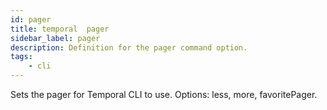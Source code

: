 ```yaml
---
id: pager
title: temporal  pager
sidebar_label: pager
description: Definition for the pager command option.
tags:
	- cli
---
```


Sets the pager for Temporal CLI to use. Options: less, more, favoritePager.
